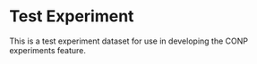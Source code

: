 # Test Experiment

This is a test experiment dataset for use in developing the CONP experiments feature.
